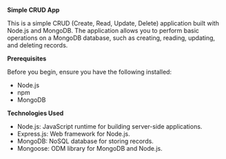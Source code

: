 **Simple CRUD App**

This is a simple CRUD (Create, Read, Update, Delete) application built with Node.js and MongoDB. The application allows you to perform basic operations on a MongoDB database, such as creating, reading, updating, and deleting records.

**Prerequisites**

Before you begin, ensure you have the following installed:
- Node.js 
- npm 
- MongoDB

**Technologies Used**
- Node.js: JavaScript runtime for building server-side applications.
- Express.js: Web framework for Node.js.
- MongoDB: NoSQL database for storing records.
- Mongoose: ODM library for MongoDB and Node.js.
